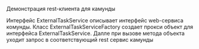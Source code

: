 Демонстрация rest-клиента для камунды

Интерфейс ExternalTaskService описывает интерфейс web-сервиса комунды.
Класс ExternalTaskServiсeFactory создает прокси объект для интерфейса ExternalTaskService. Далле при вызове метода объекта уходит запрос в соответствующий rest сервис камунды